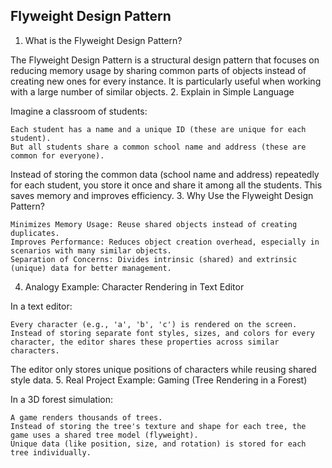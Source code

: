 ## Flyweight Design Pattern
1. What is the Flyweight Design Pattern?

The Flyweight Design Pattern is a structural design pattern that focuses on reducing memory usage by sharing common parts of objects instead of creating new ones for every instance. It is particularly useful when working with a large number of similar objects.
2. Explain in Simple Language

Imagine a classroom of students:

    Each student has a name and a unique ID (these are unique for each student).
    But all students share a common school name and address (these are common for everyone).

Instead of storing the common data (school name and address) repeatedly for each student, you store it once and share it among all the students. This saves memory and improves efficiency.
3. Why Use the Flyweight Design Pattern?

    Minimizes Memory Usage: Reuse shared objects instead of creating duplicates.
    Improves Performance: Reduces object creation overhead, especially in scenarios with many similar objects.
    Separation of Concerns: Divides intrinsic (shared) and extrinsic (unique) data for better management.

4. Analogy Example: Character Rendering in Text Editor

In a text editor:

    Every character (e.g., 'a', 'b', 'c') is rendered on the screen.
    Instead of storing separate font styles, sizes, and colors for every character, the editor shares these properties across similar characters.

The editor only stores unique positions of characters while reusing shared style data.
5. Real Project Example: Gaming (Tree Rendering in a Forest)

In a 3D forest simulation:

    A game renders thousands of trees.
    Instead of storing the tree's texture and shape for each tree, the game uses a shared tree model (flyweight).
    Unique data (like position, size, and rotation) is stored for each tree individually.